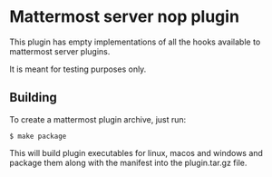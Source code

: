Mattermost server nop plugin
============================

This plugin has empty implementations of all the hooks available to
mattermost server plugins.

It is meant for testing purposes only.

Building
--------

To create a mattermost plugin archive, just run:
```
$ make package
```
This will build plugin executables for linux, macos and windows and package
them along with the manifest into the plugin.tar.gz file.
